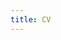 ```yaml
---
title: CV
---
```


<script setup>
import Resume from './components/Resume.vue'
import ExportPDF from './components/ExportPDF.vue'
</script>

<Resume />
<ExportPDF />
